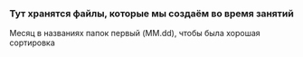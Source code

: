 ### Тут хранятся файлы, которые мы создаём во время занятий
Месяц в названиях папок первый (MM.dd), чтобы была хорошая сортировка 
